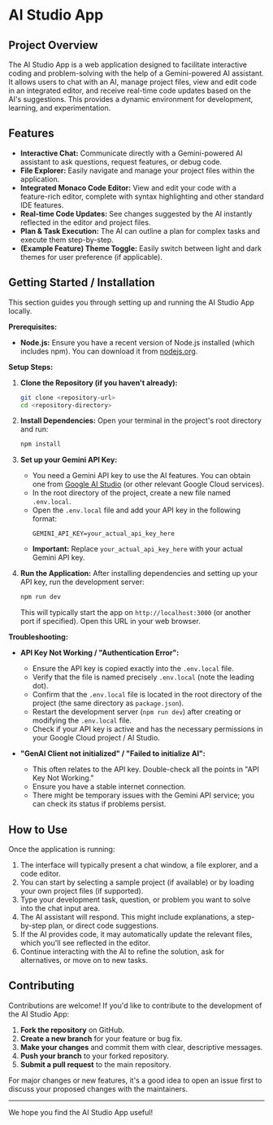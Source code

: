 # AI Studio App

## Project Overview

The AI Studio App is a web application designed to facilitate interactive coding and problem-solving with the help of a Gemini-powered AI assistant. It allows users to chat with an AI, manage project files, view and edit code in an integrated editor, and receive real-time code updates based on the AI's suggestions. This provides a dynamic environment for development, learning, and experimentation.

## Features

*   **Interactive Chat:** Communicate directly with a Gemini-powered AI assistant to ask questions, request features, or debug code.
*   **File Explorer:** Easily navigate and manage your project files within the application.
*   **Integrated Monaco Code Editor:** View and edit your code with a feature-rich editor, complete with syntax highlighting and other standard IDE features.
*   **Real-time Code Updates:** See changes suggested by the AI instantly reflected in the editor and project files.
*   **Plan & Task Execution:** The AI can outline a plan for complex tasks and execute them step-by-step.
*   **(Example Feature) Theme Toggle:** Easily switch between light and dark themes for user preference (if applicable).

## Getting Started / Installation

This section guides you through setting up and running the AI Studio App locally.

**Prerequisites:**

*   **Node.js:** Ensure you have a recent version of Node.js installed (which includes npm). You can download it from [nodejs.org](https://nodejs.org/).

**Setup Steps:**

1.  **Clone the Repository (if you haven't already):**
    ```bash
    git clone <repository-url>
    cd <repository-directory>
    ```

2.  **Install Dependencies:**
    Open your terminal in the project's root directory and run:
    ```bash
    npm install
    ```

3.  **Set up your Gemini API Key:**
    *   You need a Gemini API key to use the AI features. You can obtain one from [Google AI Studio](https://aistudio.google.com/app/apikey) (or other relevant Google Cloud services).
    *   In the root directory of the project, create a new file named `.env.local`.
    *   Open the `.env.local` file and add your API key in the following format:
        ```env
        GEMINI_API_KEY=your_actual_api_key_here
        ```
    *   **Important:** Replace `your_actual_api_key_here` with your actual Gemini API key.

4.  **Run the Application:**
    After installing dependencies and setting up your API key, run the development server:
    ```bash
    npm run dev
    ```
    This will typically start the app on `http://localhost:3000` (or another port if specified). Open this URL in your web browser.

**Troubleshooting:**

*   **API Key Not Working / "Authentication Error":**
    *   Ensure the API key is copied exactly into the `.env.local` file.
    *   Verify that the file is named precisely `.env.local` (note the leading dot).
    *   Confirm that the `.env.local` file is located in the root directory of the project (the same directory as `package.json`).
    *   Restart the development server (`npm run dev`) after creating or modifying the `.env.local` file.
    *   Check if your API key is active and has the necessary permissions in your Google Cloud project / AI Studio.

*   **"GenAI Client not initialized" / "Failed to initialize AI":**
    *   This often relates to the API key. Double-check all the points in "API Key Not Working."
    *   Ensure you have a stable internet connection.
    *   There might be temporary issues with the Gemini API service; you can check its status if problems persist.

## How to Use

Once the application is running:

1.  The interface will typically present a chat window, a file explorer, and a code editor.
2.  You can start by selecting a sample project (if available) or by loading your own project files (if supported).
3.  Type your development task, question, or problem you want to solve into the chat input area.
4.  The AI assistant will respond. This might include explanations, a step-by-step plan, or direct code suggestions.
5.  If the AI provides code, it may automatically update the relevant files, which you'll see reflected in the editor.
6.  Continue interacting with the AI to refine the solution, ask for alternatives, or move on to new tasks.

## Contributing

Contributions are welcome! If you'd like to contribute to the development of the AI Studio App:

1.  **Fork the repository** on GitHub.
2.  **Create a new branch** for your feature or bug fix.
3.  **Make your changes** and commit them with clear, descriptive messages.
4.  **Push your branch** to your forked repository.
5.  **Submit a pull request** to the main repository.

For major changes or new features, it's a good idea to open an issue first to discuss your proposed changes with the maintainers.

---

We hope you find the AI Studio App useful!
